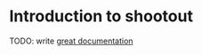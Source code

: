 # Introduction to shootout

TODO: write [great documentation](http://jacobian.org/writing/what-to-write/)
